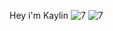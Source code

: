 Hey i'm Kaylin
![7](https://github.com/user-attachments/assets/baa0b68b-a8e1-4d5e-acb5-ddf48045dbf5)
![7](https://github.com/user-attachments/assets/811cf03c-1501-4e1c-aee8-e04ec1cc1e64)
